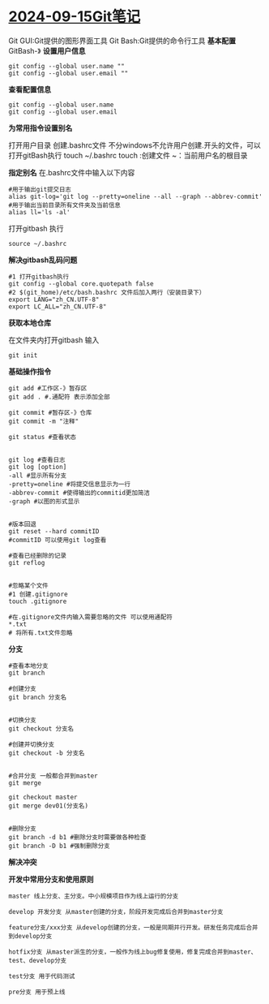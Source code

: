 # [2024-09-15Git笔记](herf=https://www.bilibili.com/video/BV1MU4y1Y7h5?p=5&vd_source=7207c0a5c3f4bd5b1f33fab51a683579)

Git GUI:Git提供的图形界面工具
Git Bash:Git提供的命令行工具 
**基本配置**
GitBash-》
**设置用户信息**

```
git config --global user.name ""
git config --global user.email ""
```

**查看配置信息** 

```
git config --global user.name
git config --global user.email
```

**为常用指令设置别名**

打开用户目录 创建.bashrc文件
不分windows不允许用户创建.开头的文件，可以打开gitBash执行 touch ~/.bashrc
touch :创建文件
~：当前用户名的根目录

**指定别名**
在.bashrc文件中输入以下内容

```
#用于输出git提交日志
alias git-log='git log --pretty=oneline --all --graph --abbrev-commit'
#用于输出当前目录所有文件夹及当前信息
alias ll='ls -al'
```

打开gitbash 执行

```
source ~/.bashrc
```

**解决gitbash乱码问题**

```
#1 打开gitbash执行
git config --global core.quotepath false
#2 $(git_home)/etc/bash.bashrc 文件后加入两行（安装目录下）
export LANG="zh_CN.UTF-8"
export LC_ALL="zh_CN.UTF-8"
```

**获取本地仓库**

在文件夹内打开gitbash 输入

```
git init
```

**基础操作指令**

```
git add #工作区-》暂存区
git add . #.通配符 表示添加全部

git commit #暂存区-》仓库
git commit -m "注释"

git status #查看状态


git log #查看日志
git log [option]
-all #显示所有分支
-pretty=oneline #将提交信息显示为一行
-abbrev-commit #使得输出的commitid更加简洁
-graph #以图的形式显示


#版本回退
git reset --hard commitID
#commitID 可以使用git log查看

#查看已经删除的记录
git reflog


#忽略某个文件
#1 创建.gitignore
touch .gitignore

#在.gitignore文件内输入需要忽略的文件 可以使用通配符
*.txt
# 将所有.txt文件忽略
```

**分支**

```
#查看本地分支
git branch

#创建分支
git branch 分支名


#切换分支
git checkout 分支名

#创建并切换分支
git checkout -b 分支名 


#合并分支 一般都合并到master
git merge 

git checkout master
git merge dev01(分支名)


#删除分支
git branch -d b1 #删除分支时需要做各种检查
git branch -D b1 #强制删除分支
```

**解决冲突**

**开发中常用分支和使用原则**

```
master 线上分支、主分支。中小规模项目作为线上运行的分支

develop 开发分支 从master创建的分支，阶段开发完成后合并到master分支

feature分支/xxx分支 从develop创建的分支，一般是同期并行开发。研发任务完成后合并到develop分支

hotfix分支 从master派生的分支，一般作为线上bug修复使用，修复完成合并到master、test、develop分支

test分支 用于代码测试

pre分支 用于预上线
```